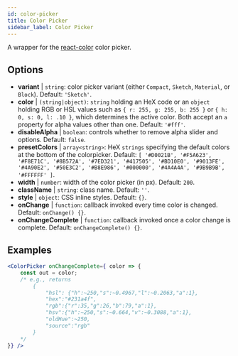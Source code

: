 ```yaml
---
id: color-picker
title: Color Picker
sidebar_label: Color Picker
---
```


A wrapper for the [react-color](https://casesandberg.github.io/react-color/) color picker.

## Options

* __variant__ | `string`: color picker variant (either `Compact`, `Sketch`, `Material`, or `Block`). Default: `'Sketch'`.
* __color__ | `(string|object)`: `string` holding an HeX code or an `object` holding RGB or HSL values such as `{ r: 255, g: 255, b: 255 }` or `{ h: 0, s: 0, l: .10 }`, which determines the active color. Both accept an `a` property for alpha values other than one. Default: `'#fff'`.
* __disableAlpha__ | `boolean`: controls whether to remove alpha slider and options. Default: `false`.
* __presetColors__ | `array<string>`: HeX `strings` specifying the default colors at the bottom of the colorpicker. Default: `[
  '#D0021B',
  '#F5A623',
  '#F8E71C',
  '#8B572A',
  '#7ED321',
  '#417505',
  '#BD10E0',
  '#9013FE',
  '#4A90E2',
  '#50E3C2',
  '#B8E986',
  '#000000',
  '#4A4A4A',
  '#9B9B9B',
  '#FFFFFF'
]`.
* __width__ | `number`: width of the color picker (in px). Default: `200`.
* __className__ | `string`: class name. Default: `''`.
* __style__ | `object`: CSS inline styles. Default: `{}`.
* __onChange__ | `function`: callback invoked every time color is changed. Default: `onChange() {}`.
* __onChangeComplete__ | `function`: callback invoked once a color change is complete. Default: `onChangeComplete() {}`.


## Examples

```jsx live
<ColorPicker onChangeComplete={ color => {
    const out = color;
    /* e.g., returns 
        {
            "hsl": {"h":~250,"s":~0.4967,"l":~0.2063,"a":1},
            "hex":"#231a4f",
            "rgb":{"r":35,"g":26,"b":79,"a":1},
            "hsv":{"h":~250,"s":~0.664,"v":~0.3088,"a":1},
            "oldHue":~250,
            "source":"rgb"
        }
    */
}} />
```

